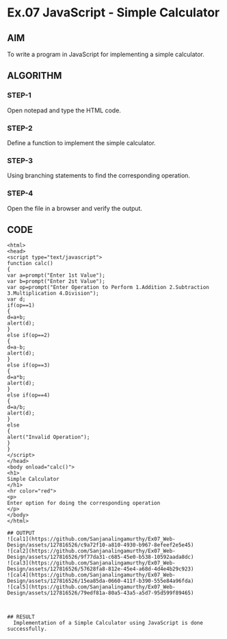 # Ex.07 JavaScript - Simple Calculator
## AIM
  To write a program in JavaScript for implementing a simple calculator.

## ALGORITHM
### STEP-1
  Open notepad and type the HTML code.

### STEP-2
  Define a function to implement the simple calculator.

### STEP-3
  Using branching statements to find the corresponding operation.

### STEP-4
  Open the file in a browser and verify the output.
  
## CODE
~~~
<html>
<head>
<script type="text/javascript">
function calc()
{
var a=prompt("Enter 1st Value");
var b=prompt("Enter 2st Value");
var op=prompt("Enter Operation to Perform 1.Addition 2.Subtraction 3.Multiplication 4.Division");
var d;
if(op==1)
{
d=a+b;
alert(d);
}
else if(op==2)
{
d=a-b;
alert(d);
}
else if(op==3)
{
d=a*b;
alert(d);
}
else if(op==4)
{
d=a/b;
alert(d);
}
else
{
alert("Invalid Operation");
}
}
</script>
</head>
<body onload="calc()">
<h1>
Simple Calculator
</h1>
<hr color="red">
<p> 
Enter option for doing the corresponding operation
</p>
</body>
</html>

## OUTPUT
![cal1](https://github.com/Sanjanalingamurthy/Ex07_Web-Design/assets/127816526/c9a72f10-a810-4930-b967-8efeef2e5e45)
![cal2](https://github.com/Sanjanalingamurthy/Ex07_Web-Design/assets/127816526/9f77da31-c685-45e0-b538-10592aada8dc)
![cal3](https://github.com/Sanjanalingamurthy/Ex07_Web-Design/assets/127816526/57628fa8-812e-45e4-a68d-4d4e4b29c923)
![cal4](https://github.com/Sanjanalingamurthy/Ex07_Web-Design/assets/127816526/15ea85da-0660-411f-b390-555e84a96fda)
![cal5](https://github.com/Sanjanalingamurthy/Ex07_Web-Design/assets/127816526/79edf81a-80a5-43a5-a5d7-95d599f89465)



## RESULT
  Implementation of a Simple Calculator using JavaScript is done successfully.
